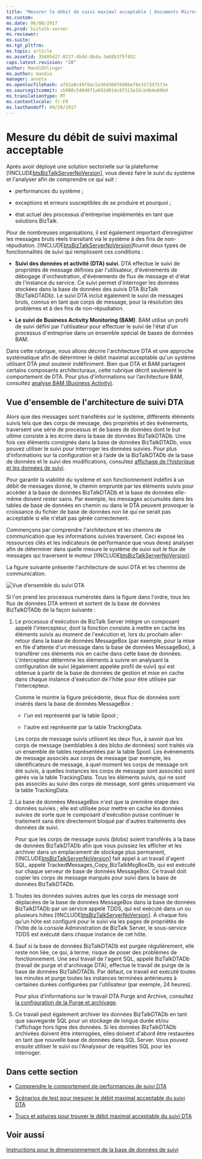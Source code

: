 ```yaml
---
title: "Mesurer le débit de suivi maximal acceptable | Documents Microsoft"
ms.custom: 
ms.date: 06/08/2017
ms.prod: biztalk-server
ms.reviewer: 
ms.suite: 
ms.tgt_pltfrm: 
ms.topic: article
ms.assetid: 35605427-0217-4bdd-8b4a-3e68b3f5f452
caps.latest.revision: "20"
author: MandiOhlinger
ms.author: mandia
manager: anneta
ms.openlocfilehash: af62a8c49f8ac5a36d3607696bef8e3173d7573e
ms.sourcegitcommit: cb908c540d8f1a692d01dc8f313e16cb4b4e696d
ms.translationtype: MT
ms.contentlocale: fr-FR
ms.lasthandoff: 09/20/2017
---
```

# <a name="measuring-maximum-sustainable-tracking-throughput"></a>Mesure du débit de suivi maximal acceptable
Après avoir déployé une solution sectorielle sur la plateforme [!INCLUDE[btsBizTalkServerNoVersion](../includes/btsbiztalkservernoversion-md.md)], vous devez faire le suivi du système et l'analyser afin de comprendre ce qui suit :  
  
-   performances du système ;  
  
-   exceptions et erreurs susceptibles de se produire et pourquoi ;  
  
-   état actuel des processus d'entreprise implémentés en tant que solutions BizTalk.  
  
 Pour de nombreuses organisations, il est également important d’enregistrer les messages bruts réels transitant via le système à des fins de non-répudiation. [!INCLUDE[btsBizTalkServerNoVersion](../includes/btsbiztalkservernoversion-md.md)]fournit deux types de fonctionnalités de suivi qui remplissent ces conditions :  
  
-   **Suivi des données et activité (DTA) suivi**. DTA effectue le suivi de propriétés de message définies par l'utilisateur, d'événements de débogage d'orchestration, d'événements de flux de message et d'état de l'instance du service. Ce suivi permet d'interroger les données stockées dans la base de données des suivis DTA BizTalk (BizTalkDTADb). Le suivi DTA inclut également le suivi de messages bruts, connus en tant que corps de message, pour la résolution des problèmes et à des fins de non-répudiation.  
  
-   **Le suivi de Business Activity Monitoring (BAM)**. BAM utilise un profil de suivi défini par l'utilisateur pour effectuer le suivi de l'état d'un processus d'entreprise dans un ensemble spécial de bases de données BAM.  
  
 Dans cette rubrique, nous allons décrire l'architecture DTA et une approche systématique afin de déterminer le débit maximal acceptable qu'un système utilisant DTA peut soutenir indéfiniment. Bien que DTA et BAM partagent certains composants architecturaux, cette rubrique décrit seulement le comportement de DTA. Pour plus d’informations sur l’architecture BAM, consultez [analyse BAM (Business Activity)](../core/business-activity-monitoring-bam.md).  
  
## <a name="overview-of-dta-tracking-architecture"></a>Vue d'ensemble de l'architecture de suivi DTA  
 Alors que des messages sont transférés sur le système, différents éléments suivis tels que des corps de message, des propriétés et des événements, traversent une série de processus et de bases de données dont le but ultime consiste à les écrire dans la base de données BizTalkDTADb. Une fois ces éléments consignés dans la base de données BizTalkDTADb, vous pouvez utiliser le suivi pour interroger les données suivies. Pour plus d’informations sur la configuration et à l’aide de la BizTalkDTADb de la base de données et le suivi des modifications, consultez [affichage de l’historique et les données de suivi](../core/viewing-historical-and-tracked-data.md).  
  
 Pour garantir la viabilité du système et son fonctionnement indéfini à un débit de messages donné, le chemin emprunté par les éléments suivis pour accéder à la base de données BizTalkDTADb et la base de données elle-même doivent rester sains. Par exemple, les messages accumulés dans les tables de base de données en chemin ou dans le DTA peuvent provoquer la croissance du fichier de base de données non lié qui ne serait pas acceptable si elle n'était pas gérée correctement.  
  
 Commençons par comprendre l'architecture et les chemins de communication que les informations suivies traversent. Ceci expose les ressources clés et les indicateurs de performance que vous devez analyser afin de déterminer dans quelle mesure le système de suivi suit le flux de messages qui traversent le moteur [!INCLUDE[btsBizTalkServerNoVersion](../includes/btsbiztalkservernoversion-md.md)].  
  
 La figure suivante présente l'architecture de suivi DTA et les chemins de communication.  
  
 ![Vue d’ensemble du suivi DTA](../core/media/dtatrackingoverview.gif "DTATrackingOverview")  
  
 Si l'on prend les processus numérotés dans la figure dans l'ordre, tous les flux de données DTA entrent et sortent de la base de données BizTalkDTADb de la façon suivante :  
  
1.  Le processus d'exécution de BizTalk Server intègre un composant appelé l'intercepteur, dont la fonction consiste à mettre en cache les éléments suivis au moment de l'exécution et, lors du prochain aller-retour dans la base de données MessageBox (par exemple, pour la mise en file d'attente d'un message dans la base de données MessageBox), à transférer ces éléments mis en cache dans cette base de données. L'intercepteur détermine les éléments à suivre en analysant la configuration de suivi (également appelée profil de suivi) qui est obtenue à partir de la base de données de gestion et mise en cache dans chaque instance d'exécution de l'hôte pour être utilisée par l'intercepteur.  
  
     Comme le montre la figure précédente, deux flux de données sont insérés dans la base de données MessageBox :  
  
    -   l'un est représenté par la table Spool ;  
  
    -   l'autre est représenté par la table TrackingData.  
  
     Les corps de message suivis utilisent les deux flux, à savoir que les corps de message (semblables à des blobs de données) sont traités via un ensemble de tables représentées par la table Spool. Les événements de message associés aux corps de message (par exemple, les identificateurs de message, à quel moment les corps de message ont été suivis, à quelles instances les corps de message sont associés) sont gérés via la table TrackingData. Tous les éléments suivis, qui ne sont pas associés au suivi des corps de message, sont gérés uniquement via la table TrackingData.  
  
2.  La base de données MessageBox n'est que la première étape des données suivies ; elle est utilisée pour mettre en cache les données suivies de sorte que le composant d'exécution puisse continuer le traitement sans être directement bloqué par d'autres traitements des données de suivi.  
  
     Pour que les corps de message suivis (blobs) soient transférés à la base de données BizTalkDTADb afin que vous puissiez les afficher et les archiver dans un emplacement de stockage plus permanent, [!INCLUDE[btsBizTalkServerNoVersion](../includes/btsbiztalkservernoversion-md.md)] fait appel à un travail d'agent SQL, appelé TrackedMessages_Copy_BizTalkMsgBoxDb, qui est exécuté sur chaque serveur de base de données MessageBox. Ce travail doit copier les corps de message marqués pour suivi dans la base de données BizTalkDTADb.  
  
3.  Toutes les données suivies autres que les corps de message sont déplacées de la base de données MessageBox dans la base de données BizTalkDTADb par un service appelé TDDS, qui est exécuté dans un ou plusieurs hôtes [!INCLUDE[btsBizTalkServerNoVersion](../includes/btsbiztalkservernoversion-md.md)]. À chaque fois qu'un hôte est configuré pour le suivi via les pages de propriétés de l'hôte de la console Administration de BizTalk Server, le sous-service TDDS est exécuté dans chaque instance de cet hôte.  
  
4.  Sauf si la base de données BizTalkDTADb est purgée régulièrement, elle reste non liée, ce qui, à terme, risque de poser des problèmes de fonctionnement. Une seul travail de l'agent SQL, appelé BizTalkDTADb (travail de purge et d'archivage DTA), effectue le travail de purge de la base de données BizTalkDTADb. Par défaut, ce travail est exécuté toutes les minutes et purge toutes les instances terminées antérieures à certaines durées configurées par l'utilisateur (par exemple, 24 heures).  
  
     Pour plus d’informations sur le travail DTA Purge and Archive, consultez [la configuration de la Purge et archivage](../core/how-to-configure-the-dta-purge-and-archive-job.md).  
  
5.  Ce travail peut également archiver les données BizTalkDTADb en tant que sauvegarde SQL pour un stockage de longue durée et/ou l'affichage hors ligne des données. Si les données BizTalkDTADb archivées doivent être interrogées, elles doivent d'abord être restaurées en tant que nouvelle base de données dans SQL Server. Vous pouvez ensuite utiliser le suivi ou l'Analyseur de requêtes SQL pour les interroger.  
  
## <a name="in-this-section"></a>Dans cette section  
  
-   [Comprendre le comportement de performances de suivi DTA](../core/understanding-dta-tracking-performance-behavior.md)  
  
-   [Scénarios de test pour mesurer le débit maximal acceptable du suivi DTA](../core/test-scenarios-for-measuring-mst-of-dta-tracking.md)  
  
-   [Trucs et astuces pour trouver le débit maximal acceptable du suivi DTA](../core/tips-and-tricks-for-finding-mst-of-dta-tracking.md)  
  
## <a name="see-also"></a>Voir aussi  
 [Instructions pour le dimensionnement de la base de données de suivi](../core/tracking-database-sizing-guidelines.md)